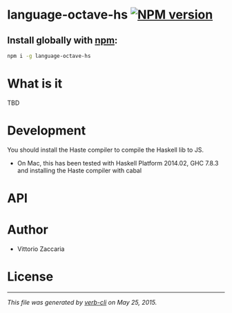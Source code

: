 # language-octave-hs [![NPM version](https://badge.fury.io/js/language-octave-hs.svg)](http://badge.fury.io/js/language-octave-hs)

## Install globally with [npm](npmjs.org):

```bash
npm i -g language-octave-hs
```

What is it
==========

TBD

Development
===========

You should install the Haste compiler to compile the Haskell lib to JS.

-   On Mac, this has been tested with Haskell Platform 2014.02, GHC
    7.8.3 and installing the Haste compiler with cabal

# API

<!-- Start index.js -->

<!-- End index.js -->

# Author

* Vittorio Zaccaria

# License



***

_This file was generated by [verb-cli](https://github.com/assemble/verb-cli) on May 25, 2015._
